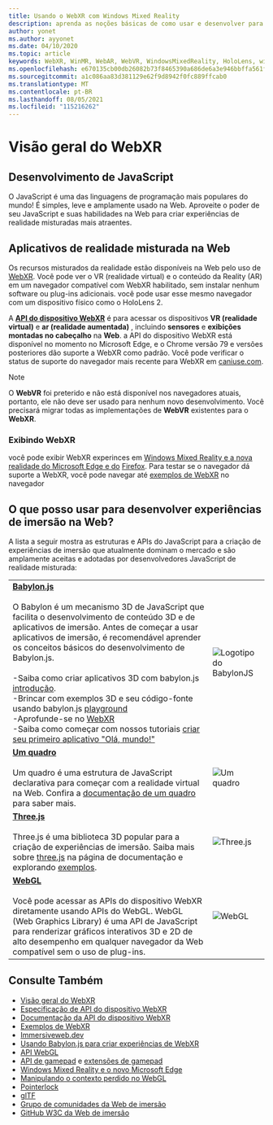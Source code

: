 ```yaml
---
title: Usando o WebXR com Windows Mixed Reality
description: aprenda as noções básicas de como usar e desenvolver para aplicativos WebXR executados em headsets de imersão Windows Mixed Reality.
author: yonet
ms.author: ayyonet
ms.date: 04/10/2020
ms.topic: article
keywords: WebXR, WinMR, WebAR, WebVR, WindowsMixedReality, HoloLens, windows mixed reality, web vr, web xr, web mr, web ar, 360, 360 vídeo, 360 vídeos, 360 photo, 360 fotos, 360 content, imersão web, immersiveweb, IW
ms.openlocfilehash: e670135cb00db26082b73f8465390a686de6a3e946bbffa561f9df90085970f8
ms.sourcegitcommit: a1c086aa83d381129e62f9d8942f0fc889ffcab0
ms.translationtype: MT
ms.contentlocale: pt-BR
ms.lasthandoff: 08/05/2021
ms.locfileid: "115216262"
---
```

# <a name="webxr-overview"></a>Visão geral do WebXR

## <a name="javascript-development"></a>Desenvolvimento de JavaScript

O JavaScript é uma das linguagens de programação mais populares do mundo! É simples, leve e amplamente usado na Web. Aproveite o poder de seu JavaScript e suas habilidades na Web para criar experiências de realidade misturadas mais atraentes.

## <a name="mixed-reality-applications-on-the-web"></a>Aplicativos de realidade misturada na Web

Os recursos misturados da realidade estão disponíveis na Web pelo uso de [WebXR](webxr-overview.md). Você pode ver o VR (realidade virtual) e o conteúdo da Reality (AR) em um navegador compatível com WebXR habilitado, sem instalar nenhum software ou plug-ins adicionais. você pode usar esse mesmo navegador com um dispositivo físico como o HoloLens 2.

A [**API do dispositivo WebXR**](https://www.w3.org/TR/webxr/) é para acessar os dispositivos **VR (realidade virtual)** e **ar (realidade aumentada)** , incluindo **sensores** e **exibições montadas no cabeçalho** na **Web**. a API do dispositivo WebXR está disponível no momento no Microsoft Edge, e o Chrome versão 79 e versões posteriores dão suporte a WebXR como padrão. Você pode verificar o status de suporte do navegador mais recente para WebXR em [caniuse.com](https://caniuse.com/#search=webxr).

> [!NOTE]
> O **WebVR** foi preterido e não está disponível nos navegadores atuais, portanto, ele não deve ser usado para nenhum novo desenvolvimento. Você precisará migrar todas as implementações de **WebVR** existentes para o **WebXR**.

### <a name="viewing-webxr"></a>Exibindo WebXR

você pode exibir WebXR experinces em [Windows Mixed Reality e a nova realidade do Microsoft Edge e do](../../whats-new/new-microsoft-edge.md) [Firefox](https://mixedreality.mozilla.org/firefox-reality/).
Para testar se o navegador dá suporte a WebXR, você pode navegar até [exemplos de WebXR](https://immersive-web.github.io/webxr-samples/) no navegador

## <a name="what-can-i-use-to-develop-immersive-web-experiences"></a>O que posso usar para desenvolver experiências de imersão na Web?

A lista a seguir mostra as estruturas e APIs do JavaScript para a criação de experiências de imersão que atualmente dominam o mercado e são amplamente aceitas e adotadas por desenvolvedores JavaScript de realidade misturada:

|  |  |
| --- | --- |
|[**Babylon.js**](https://doc.babylonjs.com/)<br/><br/> O Babylon é um mecanismo 3D de JavaScript que facilita o desenvolvimento de conteúdo 3D e de aplicativos de imersão. Antes de começar a usar aplicativos de imersão, é recomendável aprender os conceitos básicos do desenvolvimento de Babylon.js.<br/><br/>-Saiba como criar aplicativos 3D com babylon.js [introdução](https://doc.babylonjs.com/start).<br/>-Brincar com exemplos 3D e seu código-fonte usando babylon.js [playground](https://doc.babylonjs.com/examples/)<br/>-Aprofunde-se no [WebXR](https://doc.babylonjs.com/divingDeeper/webXR)<br/>-Saiba como começar com nossos tutoriais [criar seu primeiro aplicativo "Olá, mundo!"](tutorials/babylonjs-webxr-helloworld/introduction-01.md)|![Logotipo do BabylonJS](images/babylon.js.example.png) |
|[**Um quadro**](https://aframe.io/) <br/><br/>Um quadro é uma estrutura de JavaScript declarativa para começar com a realidade virtual na Web. Confira a [documentação de um quadro](https://aframe.io/docs/1.2.0/introduction/) para saber mais. |![Um quadro](images/a-frame.example.png)  |
|[**Three.js**](https://threejs.org) <br/><br/>Three.js é uma biblioteca 3D popular para a criação de experiências de imersão. Saiba mais sobre [three.js](https://threejs.org/docs/index.html#manual/en/introduction/Creating-a-scene) na página de documentação e explorando [exemplos](https://threejs.org/examples/#webgl_animation_cloth). |![Three.js](images/three.js.example.png)  |
|[**WebGL**](https://developer.mozilla.org/en-US/docs/Web/API/WebGL_API)  <br/><br/>Você pode acessar as APIs do dispositivo WebXR diretamente usando APIs do WebGL. WebGL (Web Graphics Library) é uma API de JavaScript para renderizar gráficos interativos 3D e 2D de alto desempenho em qualquer navegador da Web compatível sem o uso de plug-ins. |![WebGL](images/webgl.example.png)  |

## <a name="see-also"></a>Consulte Também

* [Visão geral do WebXR](webxr-overview.md)
* [Especificação de API do dispositivo WebXR](https://immersive-web.github.io/webxr/)
* [Documentação da API do dispositivo WebXR](https://developer.mozilla.org/en-US/docs/Web/API/WebXR_Device_API)
* [Exemplos de WebXR](https://immersive-web.github.io/webxr-samples/)
* [Immersiveweb.dev](https://immersiveweb.dev/)
* [Usando Babylon.js para criar experiências de WebXR](https://doc.babylonjs.com/how_to/introduction_to_webxr)
* [API WebGL](/previous-versions/windows/internet-explorer/ie-developer/dev-guides/bg182648(v=vs.85))
* [API de gamepad](https://msdn.microsoft.com/library/dn743630(v=vs.85).aspx) e [extensões de gamepad](https://w3c.github.io/gamepad/extensions.html)
* [Windows Mixed Reality e o novo Microsoft Edge](../../whats-new/new-microsoft-edge.md)
* [Manipulando o contexto perdido no WebGL](https://www.khronos.org/webgl/wiki/HandlingContextLost)
* [Pointerlock](https://www.w3.org/TR/pointerlock/)
* [glTF](https://www.khronos.org/gltf)
* [Grupo de comunidades da Web de imersão](https://www.w3.org/community/immersive-web/)
* [GitHub W3C da Web de imersão](https://github.com/immersive-web)